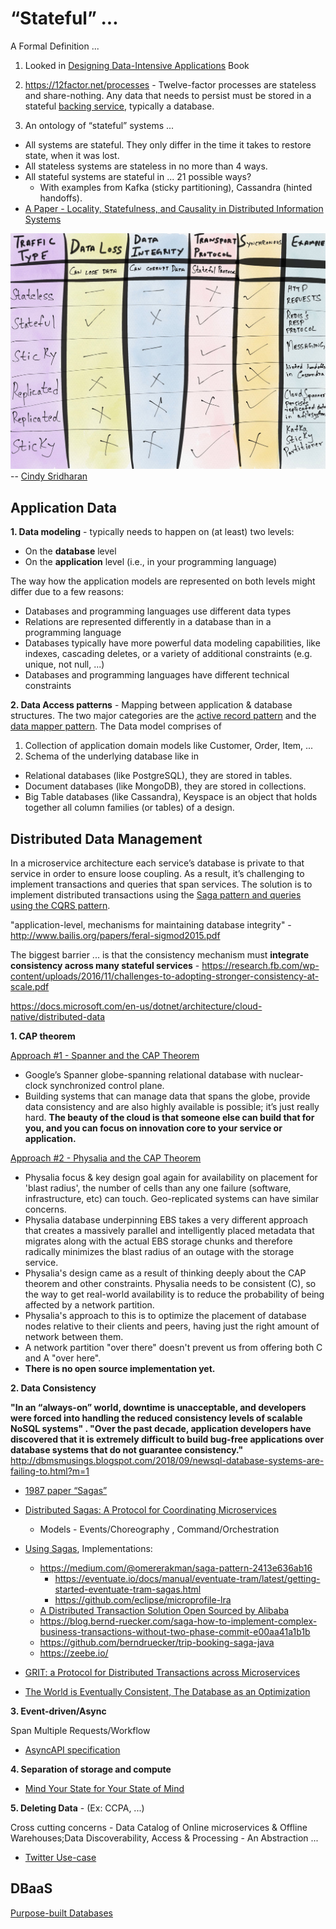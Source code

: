 # “Stateful” ... 

A Formal Definition ...

1. Looked in [Designing Data-Intensive Applications](https://dataintensive.net/) Book

2. https://12factor.net/processes - Twelve-factor processes are stateless and share-nothing. Any data that needs to persist must be stored in a stateful [backing service](https://12factor.net/backing-services), typically a database.

3. An ontology of “stateful” systems ... 
* All systems are stateful. They only differ in the time it takes to restore state, when it was lost.
* All stateless systems are stateless in no more than 4 ways.
* All stateful systems are stateful in ... 21 possible ways?
  * With examples from Kafka (sticky partitioning), Cassandra (hinted handoffs).
* [A Paper - Locality, Statefulness, and Causality in Distributed Information Systems](https://arxiv.org/pdf/1909.09357.pdf)

![](../images/stateful.jpeg)
-- [Cindy Sridharan](https://twitter.com/copyconstruct)

## Application Data

**1. Data modeling** - typically needs to happen on (at least) two levels:

* On the **database** level
* On the **application** level (i.e., in your programming language)

The way how the application models are represented on both levels might differ due to a few reasons:

* Databases and programming languages use different data types
* Relations are represented differently in a database than in a programming language
* Databases typically have more powerful data modeling capabilities, like indexes, cascading deletes, or a variety of additional constraints (e.g. unique, not null, ...)
* Databases and programming languages have different technical constraints
    
**2. Data Access patterns** - Mapping between application & database structures. The two major categories are the [active record pattern](http://calpaterson.com/activerecord.html) and the [data mapper pattern](https://www.silasreinagel.com/blog/2018/11/12/using-orms-and-dtos-elegantly/). The Data model comprises of

1. Collection of application domain models like Customer, Order, Item, ...
2. Schema of the underlying database like in 
* Relational databases (like PostgreSQL), they are stored in tables.
* Document databases (like MongoDB), they are stored in collections.
* Big Table databases (like Cassandra), Keyspace is an object that holds together all column families (or tables) of a design.

## Distributed Data Management 
In a microservice architecture each service’s database is private to that service in order to ensure loose coupling. As a result, it’s challenging to implement transactions and queries that span services. The solution is to implement distributed transactions using the [Saga pattern and queries using the CQRS pattern](https://microservices.io/articles/applying.html).

"application-level, mechanisms for maintaining database integrity" - http://www.bailis.org/papers/feral-sigmod2015.pdf

The biggest barrier ...  is that the consistency mechanism must **integrate consistency across many stateful services** - https://research.fb.com/wp-content/uploads/2016/11/challenges-to-adopting-stronger-consistency-at-scale.pdf

https://docs.microsoft.com/en-us/dotnet/architecture/cloud-native/distributed-data

**1. CAP theorem**

[Approach #1 - Spanner and the CAP Theorem](https://cloud.google.com/blog/products/gcp/inside-cloud-spanner-and-the-cap-theorem)
   * Google’s Spanner globe-spanning relational database with nuclear-clock synchronized control plane.
   * Building systems that can manage data that spans the globe, provide data consistency and are also highly available is possible; it’s just really hard. **The beauty of the cloud is that someone else can build that for you, and you can focus on innovation core to your service or application.**

[Approach #2 - Physalia and the CAP Theorem](https://www.amazon.science/blog/amazon-ebs-addresses-the-challenge-of-the-cap-theorem-at-scale)
   * Physalia focus & key design goal again for availability on placement for 'blast radius', the number of cells than any one failure (software, infrastructure, etc) can touch. Geo-replicated systems can have similar concerns.
   * Physalia database underpinning EBS takes a very different approach that creates a massively parallel and intelligently placed metadata that migrates along with the actual EBS storage chunks and therefore radically minimizes the blast radius of an outage with the storage service.
   * Physalia's design came as a result of thinking deeply about the CAP theorem and other constraints. Physalia needs to be consistent (C), so the way to get real-world availability is to reduce the probability of being affected by a network partition. 
   * Physalia's approach to this is to optimize the placement of database nodes relative to their clients and peers, having just the right amount of network between them.
   * A network partition "over there" doesn't prevent us from offering both C and A "over here". 
   * **There is no open source implementation yet.**
   
**2. Data Consistency**

**"In an “always-on” world, downtime is unacceptable, and developers were forced into handling the reduced consistency levels of scalable NoSQL systems" . 
"Over the past decade, application developers have discovered that it is extremely difficult to build bug-free applications over database systems that do not guarantee consistency."**
http://dbmsmusings.blogspot.com/2018/09/newsql-database-systems-are-failing-to.html?m=1

* [1987 paper “Sagas”](http://www.cs.cornell.edu/andru/cs711/2002fa/reading/sagas.pdf)
* [Distributed Sagas: A Protocol for Coordinating Microservices](https://www.youtube.com/watch?v=0UTOLRTwOX0)
    * Models - Events/Choreography , Command/Orchestration
* [Using Sagas](https://chrisrichardson.net/post/microservices/2019/07/09/developing-sagas-part-1.html), Implementations:
    * https://medium.com/@omererakman/saga-pattern-2413e636ab16
      * https://eventuate.io/docs/manual/eventuate-tram/latest/getting-started-eventuate-tram-sagas.html
      * https://github.com/eclipse/microprofile-lra
    * [A Distributed Transaction Solution Open Sourced by Alibaba](https://seata.io/en-us/)
    * https://blog.bernd-ruecker.com/saga-how-to-implement-complex-business-transactions-without-two-phase-commit-e00aa41a1b1b
    * https://github.com/berndruecker/trip-booking-saga-java
    * https://zeebe.io/ 
    
* [GRIT: a Protocol for Distributed Transactions across Microservices](https://tech.ebayinc.com/engineering/grit-a-protocol-for-distributed-transactions-across-microservices/)

* [The World is Eventually Consistent, The Database as an Optimization](https://christophermeiklejohn.com/lasp/erlang/2015/10/27/tendency.html)

**3. Event-driven/Async**

Span Multiple Requests/Workflow
  * [AsyncAPI specification](https://www.asyncapi.com/)
  
**4. Separation of storage and compute**
  * [Mind Your State for Your State of Mind](https://queue.acm.org/detail.cfm?id=3236388)

**5. Deleting Data** - (Ex: CCPA, ...) 

Cross cutting concerns - Data Catalog of Online microservices & Offline Warehouses;Data Discoverability, Access & Processing - An Abstraction ... 
* [Twitter Use-case](https://blog.twitter.com/engineering/en_us/topics/infrastructure/2020/deleting-data-distributed-throughout-your-microservices-architecture.html) 

## DBaaS

[Purpose-built Databases](../System/Databases.md)
   
